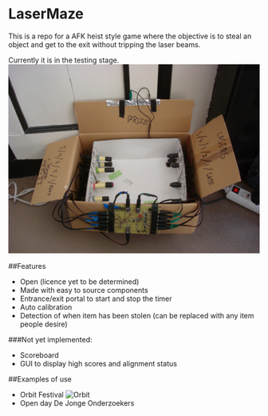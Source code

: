 # LaserMaze

This is a repo for a AFK heist style game where the objective is to steal an object and get to the exit without tripping the laser beams.

Currently it is in the testing stage.
![testbox](images/testbox.jpg)

##Features
- Open (licence yet to be determined)
- Made with easy to source components
- Entrance/exit portal to start and stop the timer
- Auto calibration
- Detection of when item has been stolen (can be replaced with any item people desire)

###Not yet implemented:
- Scoreboard
- GUI to display high scores and alignment status

##Examples of use
- Orbit Festival
![Orbit](PosterSeptember2014.png)
- Open day De Jonge Onderzoekers
